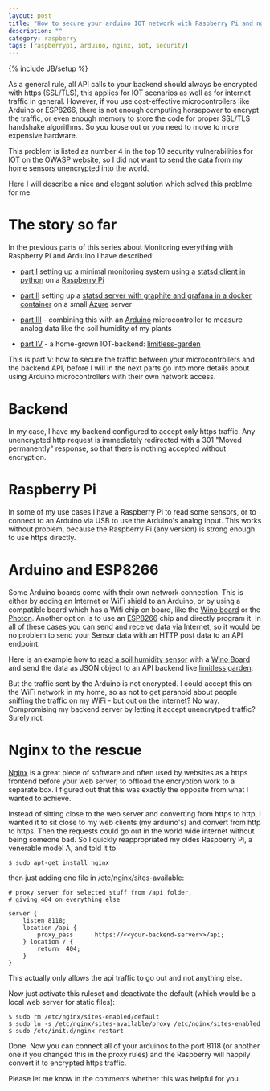 ```yaml
---
layout: post
title: "How to secure your arduino IOT network with Raspberry Pi and nginx"
description: ""
category: raspberry 
tags: [raspberrypi, arduino, nginx, iot, security]
---
```

{% include JB/setup %}

As a general rule, all API calls to your backend should always be
encrypted with https (SSL/TLS), this applies for IOT scenarios as
well as for internet traffic in general. However, if you use
cost-effective microcontrollers like Arduino or ESP8266, there is
not enough computing horsepower to encrypt the traffic, or even
enough memory to store the code for proper SSL/TLS handshake
algorithms. So you loose out or you need to move to more expensive
hardware.

This problem is listed as number 4 in the top 10 security vulnerabilities
for IOT on the [OWASP
website](https://www.owasp.org/images/8/8e/Infographic-v1.jpg), so
I did not want to send the data from my home sensors unencrypted
into the world.

Here I will describe a nice and elegant solution which solved this
problme for me.

# The story so far

In the previous parts of this series about Monitoring everything
with Raspberry Pi and Ardiuino I have described:

- [part I](/raspberry/2015/07/18/Raspberry-Pi-Monitoring-With-Statsd/)
setting up a minimal monitoring system using a [statsd client in
python](https://pypi.python.org/pypi/statsd) on a [Raspberry
Pi](https://www.raspberrypi.org/)

- [part II](/linux/2015/08/08/statsd-docker/) setting up a [statsd
server with graphite and grafana in a docker
container](https://github.com/abarbanell/docker-grafana-graphite)
on a small [Azure](http://www.azure.com) server

- [part
III](http://blog.abarbanell.de/raspberry/2015/08/16/raspberry-arduino/) -
combining this with an [Arduino](http://www.arduino.cc) microcontroller
to measure analog data like the soil humidity of my plants

- [part IV](/raspberry/2015/12/30/monitoring-iot-backend) - a
home-grown IOT-backend:
[limitless-garden](https://github.com/abarbanell/limitless-garden)

This is part V: how to secure the traffic between your microcontrollers
and the backend API, before I will in the next parts go into more details
about using Arduino microcontrollers with their own network access.

# Backend

In my case, I have my backend configured to accept only https
traffic. Any unencrypted http request is immediately redirected
with a 301 "Moved permanently" response, so that there is nothing
accepted without encryption.

# Raspberry Pi

In some of my use cases I have a Raspberry Pi to read some sensors,
or to connect to an Arduino via USB to use the Arduino's analog
input. This works without problem, because the Raspberry Pi (any
version) is strong enough to use https directly.

# Arduino and ESP8266

Some Arduino boards come with their own network connection. This
is either by adding an Internet or WiFi shield to an Arduino, or by
using a compatible board which has a Wifi chip on board, like
the [Wino board](http://www.wino-board.com) or the
[Photon](https://store.particle.io/collections/photon). Another
option is to use an [ESP8266](https://en.wikipedia.org/wiki/ESP8266)
 chip and directly program it. In all
of these cases you can send and receive data via Internet, so it would
be no problem to send your Sensor data with an HTTP post data to
an API endpoint.

Here is an example how to [read a soil humidity
sensor](https://github.com/abarbanell/arduino-wino/tree/master/sketch_soil_wifi)
 with a [Wino Board](http://wino-board.com) and send the data as
 JSON object to an API backend like
[limitless garden](https://github.com/abarbanell/limitless-garden).

But the traffic sent by the Arduino is not encrypted. I could accept
this on the WiFi network in my home, so as not to get paranoid about
people sniffing the traffic on my WiFi - but out on the internet?
No way. Compromising my backend server by letting it accept unencrytped
traffic? Surely not.

# Nginx to the rescue

[Nginx](http://nginx.org/en/) is a great piece of software and often used by
websites as a https frontend before your web server, to offload the
encryption work to a separate box. I figured out that this was
exactly the opposite from what I wanted to achieve.

Instead of sitting close to the web server and converting from https
to http, I wanted it to sit close to my web clients (my arduino's)
and convert from http to https. Then the requests could go out in
the world wide internet without being someone bad. So I quickly
reappropriated my oldes Raspberry Pi, a venerable model A, and told
it to

``` 
$ sudo apt-get install nginx 
```

then just adding one file in /etc/nginx/sites-available:

``` 
# proxy server for selected stuff from /api folder, 
# giving 404 on everything else

server {
	listen 8118; 
	location /api {
		proxy_pass      https://<<your-backend-server>>/api;
	} location / {
		return  404;
	}
} 
```

This actually only allows the api traffic to go out and not anything
else.

Now just activate this ruleset and deactivate the default (which
would be a local web server for static files):

```
$ sudo rm /etc/nginx/sites-enabled/default 
$ sudo ln -s /etc/nginx/sites-available/proxy /etc/nginx/sites-enabled 
$ sudo /etc/init.d/nginx restart 
```

Done. Now you can connect all of your arduinos to the port 8118
(or another one if you changed this in the proxy rules) and the
Raspberry will happily convert it to encrypted https traffic.

Please let me know in the comments whether this was helpful for
you.


